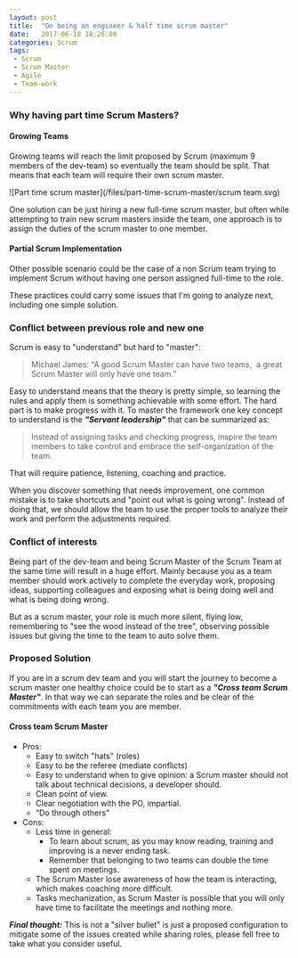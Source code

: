 ```yaml
---
layout: post
title:  "On being an engineer & half time scrum master"
date:   2017-06-18 18:26:00
categories: Scrum
tags:
 - Scrum
 - Scrum Master
 - Agile
 - Team-work
---
```



### Why having part time Scrum Masters?

#### Growing Teams
Growing teams will reach the limit proposed by Scrum (maximum 9 members of the dev-team) so eventually the team should be split. That means that each team will require their own scrum master. 

![Part time scrum master](/files/part-time-scrum-master/scrum team.svg)


One solution can be just hiring a new full-time scrum master, 
but often while attempting to train new scrum masters inside the team,  one approach is to assign the duties of the scrum master to one member.

#### Partial Scrum Implementation
Other possible scenario could be the case of a non Scrum team trying to implement Scrum without having one person assigned full-time to the role.

These practices could carry some issues that I'm going to analyze next, including one simple solution.


### Conflict between previous role and new one

Scrum is easy to "understand" but hard to "master": 

> Michael James: “A good Scrum Master can have two teams,  a great Scrum Master will only have one team.”

Easy to understand means that the theory is pretty simple, so learning the rules and apply them is something achievable with some effort. The hard part is to make progress with it.
To master the framework one key concept to understand is the ***"Servant leadership"*** that can be summarized as: 

> Instead of assigning tasks and checking progress, inspire the team members to take control and embrace the self-organization of the team.

That will require patience, listening, coaching and practice.

When you discover something that needs improvement, one common mistake is to take shortcuts and "point out what is going wrong". Instead of doing that, we should allow the team to use the proper tools to analyze their work and perform the adjustments required.

### Conflict of interests

Being part of the dev-team and being Scrum Master of the Scrum Team at the same time will result in a huge effort. Mainly because you as a team member should work actively to complete the everyday work, proposing ideas, supporting colleagues and exposing what is being doing well and what is being doing wrong. 

But as a scrum master, your role is much more silent, flying low, remembering to "see the wood instead of the tree", observing possible issues but giving the time to the team to auto solve them.


### Proposed Solution

 If you are in a scrum dev team and you will start the journey to become a scrum master one healthy choice could be to start as a ***"Cross team Scrum Master"***. In that way we can separate the roles and be clear of the commitments with each team you are member.

#### Cross team Scrum Master
* Pros:
    * Easy to switch "hats" (roles)
    * Easy to be the referee (mediate conflicts)
    * Easy to understand when to give opinion: a Scrum master should not talk about technical decisions, a developer should.
    * Clean point of view.
    * Clear negotiation with the PO, impartial.
    * “Do through others”
* Cons:
    * Less time in general:
       * To learn about scrum, as you may know reading, training and improving is a never ending task.
       * Remember that belonging to two teams can double the time spent on meetings.
   * The Scrum Master lose awareness of how the team is interacting, which makes coaching more difficult.
    * Tasks mechanization, as Scrum Master is possible that you will only have time to facilitate the meetings and nothing more.

    
 ***Final thought:*** This is not a "silver bullet" is just a proposed configuration to mitigate some of the issues created while sharing roles, please fell free to take what you consider useful.







 







